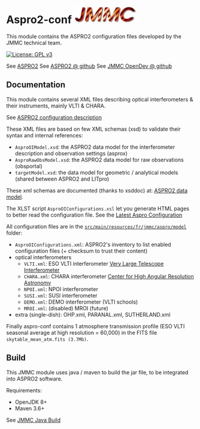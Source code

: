 # Aspro2-conf    ![JMMC logo](doc/JMMC-logo.jpg)

This module contains the ASPRO2 configuration files developed by the JMMC technical team.

[![License: GPL v3](https://img.shields.io/badge/License-GPLv3-blue.svg)](LICENSE)


See [ASPRO2](https://jmmc.fr/aspro)
See [ASPRO2 @ github](https://github.com/JMMC-OpenDev/aspro)
See [JMMC OpenDev @ github](https://github.com/JMMC-OpenDev)


## Documentation

This module contains several XML files describing optical interferometers & their instruments, mainly VLTI & CHARA.

See [ASPRO2 configuration description](http://www.jmmc.fr/twiki/bin/view/Jmmc/Software/JmmcAspro2#Supported_interferometers_and_in)

These XML files are based on few XML schemas (xsd) to validate their syntax and internal references:
- `AsproOIModel.xsd`: the ASPRO2 data model for the interferometer description and observation settings (asprox)
- `AsproRawObsModel.xsd`: the ASPRO2 data model for raw observations (obsportal)
- `targetModel.xsd`: the data model for geometric / analytical models (shared between ASPRO2 and LITpro)

These xml schemas are documented (thanks to xsddoc) at: [ASPRO2 data model](http://apps.jmmc.fr/~swmgr/xsddoc/aspro-oi/0.1/html).

The XLST script `AsproOIConfigurations.xsl` let you generate HTML pages to better read the configuration file. See the [Latest Aspro Configuration](http://apps.jmmc.fr/~swmgr/AsproOIConfigurations/)


All configuration files are in the [`src/main/resources/fr/jmmc/aspro/model`](https://github.com/JMMC-OpenDev/aspro-conf/tree/master/src/main/resources/fr/jmmc/aspro/model) folder:
- `AsproOIConfigurations.xml`: ASPRO2's inventory to list enabled configuration files (+ checksum to trust their content)
- optical interferometers
  - `VLTI.xml`: ESO VLTI interferometer [Very Large Telescope Interferometer](https://www.eso.org/sci/facilities/paranal/telescopes/vlti.html)
  - `CHARA.xml`: CHARA interferometer [Center for High Angular Resolution Astronomy](http://www.chara.gsu.edu/)
  - `NPOI.xml`: NPOI interferometer
  - `SUSI.xml`: SUSI interferometer
  - `DEMO.xml`: DEMO interferometer (VLTI schools)
  - `MROI.xml`: (disabled) MROI (future)
- extra (single-dish): OHP.xml, PARANAL.xml, SUTHERLAND.xml

Finally aspro-conf contains 1 atmosphere transmission profile (ESO VLTI seasonal average at high resolution = 60,000) in the FITS file `skytable_mean_atm.fits (3.7Mb)`.


## Build

This JMMC module uses java / maven to build the jar file, to be integrated into ASPRO2 software.

Requirements:
- OpenJDK 8+
- Maven 3.6+

See [JMMC Java Build](https://github.com/JMMC-OpenDev/jmmc-java-build)
